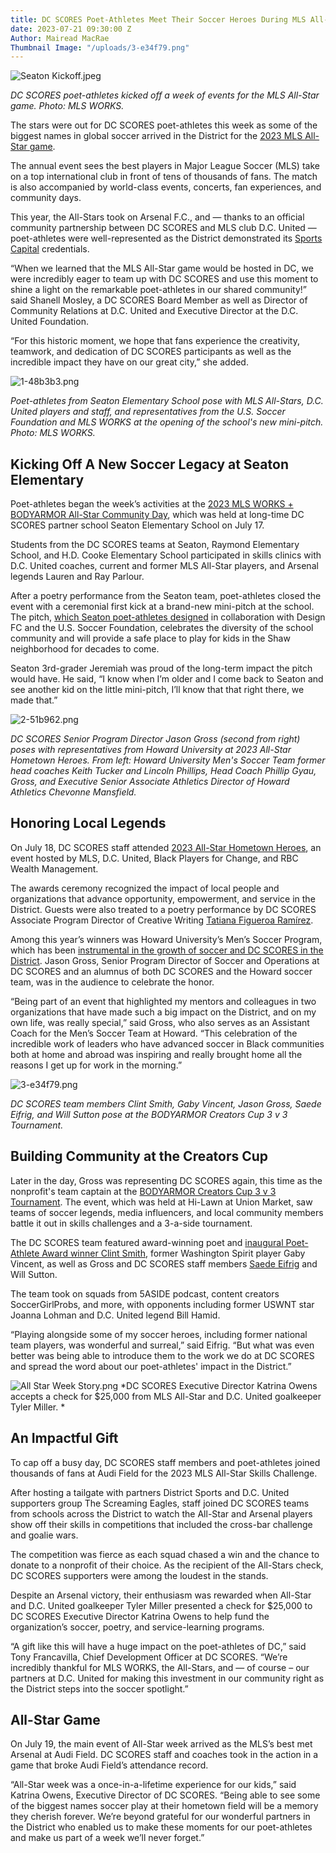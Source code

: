 ```yaml
---
title: DC SCORES Poet-Athletes Meet Their Soccer Heroes During MLS All-Star Week
date: 2023-07-21 09:30:00 Z
Author: Mairead MacRae
Thumbnail Image: "/uploads/3-e34f79.png"
---
```


![Seaton Kickoff.jpeg](/uploads/Seaton%20Kickoff.jpeg)

*DC SCORES poet-athletes kicked off a week of events for the MLS All-Star game. Photo: MLS WORKS.*













The stars were out for DC SCORES poet-athletes this week as some of the biggest names in global soccer arrived in the District for the [2023 MLS All-Star game](https://www.mlssoccer.com/all-star/2023/).

The annual event sees the best players in Major League Soccer (MLS) take on a top international club in front of tens of thousands of fans. The match is also accompanied by world-class events, concerts, fan experiences, and community days.

This year, the All-Stars took on Arsenal F.C., and — thanks to an official community partnership between DC SCORES and MLS club D.C. United — poet-athletes were well-represented as the District demonstrated its [Sports Capital](https://twitter.com/hashtag/sportscapital?ref_src=twsrc%5Egoogle%7Ctwcamp%5Eserp%7Ctwgr%5Ehashtag) credentials.

“When we learned that the MLS All-Star game would be hosted in DC, we were incredibly eager to team up with DC SCORES and use this moment to shine a light on the remarkable poet-athletes in our shared community!” said Shanell Mosley, a DC SCORES Board Member as well as Director of Community Relations at D.C. United and Executive Director at the D.C. United Foundation.

“For this historic moment, we hope that fans experience the creativity, teamwork, and dedication of DC SCORES participants as well as the incredible impact they have on our great city,” she added.

![1-48b3b3.png](/uploads/1-48b3b3.png)

*Poet-athletes from Seaton Elementary School pose with MLS All-Stars, D.C. United players and staff, and representatives from the U.S. Soccer Foundation and MLS WORKS at the opening of the school's new mini-pitch. Photo: MLS WORKS.*

## Kicking Off A New Soccer Legacy at Seaton Elementary

Poet-athletes began the week’s activities at the [2023 MLS WORKS \+ BODYARMOR All-Star Community Day](https://www.mlssoccer.com/all-star/2023/news/2023-mls-works-bodyarmor-all-star-community-day-celebrates-the-power-of-creativi), which was held at long-time DC SCORES partner school Seaton Elementary School on July 17.

Students from the DC SCORES teams at Seaton, Raymond Elementary School, and H.D. Cooke Elementary School participated in skills clinics with D.C. United coaches, current and former MLS All-Star players, and Arsenal legends Lauren and Ray Parlour.

After a poetry performance from the Seaton team, poet-athletes closed the event with a ceremonial first kick at a brand-new mini-pitch at the school. The pitch, [which Seaton poet-athletes designed](https://www.dcscores.org/blog/2023/05/seaton-elementary-school-poet-athletes-celebrate-diversity-through-mini-pitch-service-learning-project) in collaboration with Design FC and the U.S. Soccer Foundation, celebrates the diversity of the school community and will provide a safe place to play for kids in the Shaw neighborhood for decades to come.

Seaton 3rd-grader Jeremiah was proud of the long-term impact the pitch would have. He said, “I know when I’m older and I come back to Seaton and see another kid on the little mini-pitch, I’ll know that that right there, we made that.”

![2-51b962.png](/uploads/2-51b962.png)

*DC SCORES Senior Program Director Jason Gross (second from right) poses with representatives from Howard University at 2023 All-Star Hometown Heroes. From left: Howard University Men's Soccer Team former head coaches Keith Tucker and Lincoln Phillips, Head Coach Phillip Gyau, Gross, and Executive Senior Associate Athletics Director of Howard Athletics Chevonne Mansfield.*

## Honoring Local Legends

On July 18, DC SCORES staff attended [2023 All-Star Hometown Heroes](https://www.mlssoccer.com/all-star/2023/news/mls-unveils-2023-all-star-hometown-heroes-x7827), an event hosted by MLS, D.C. United, Black Players for Change, and RBC Wealth Management.

The awards ceremony recognized the impact of local people and organizations that advance opportunity, empowerment, and service in the District. Guests were also treated to a poetry performance by DC SCORES Associate Program Director of Creative Writing [Tatiana Figueroa Ramírez](https://www.dcscores.org/blog/2022/09/teaching-artist-tatiana-figueroa-ramirez-inspires-dc-kids).

Among this year’s winners was Howard University’s Men’s Soccer Program, which has been [instrumental in the growth of soccer and DC SCORES in the District](https://www.dcscores.org/blog/2023/02/the-worlds-game-in-chocolate-city-how-howard-university-and-dc-scores-grew-a-grassroots-soccer-movement-in-washington-dc). Jason Gross, Senior Program Director of Soccer and Operations at DC SCORES and an alumnus of both DC SCORES and the Howard soccer team, was in the audience to celebrate the honor.

“Being part of an event that highlighted my mentors and colleagues in two organizations that have made such a big impact on the District, and on my own life, was really special,” said Gross, who also serves as an Assistant Coach for the Men’s Soccer Team at Howard. “This celebration of the incredible work of leaders who have advanced soccer in Black communities both at home and abroad was inspiring and really brought home all the reasons I get up for work in the morning.”

![3-e34f79.png](/uploads/3-e34f79.png)

*DC SCORES team members Clint Smith, Gaby Vincent, Jason Gross, Saede Eifrig, and Will Sutton pose at the BODYARMOR Creators Cup 3 v 3 Tournament.*

## Building Community at the Creators Cup

Later in the day, Gross was representing DC SCORES again, this time as the nonprofit's team captain at the [BODYARMOR Creators Cup 3 v 3 Tournament](https://www.bodyarmorcreatorscup.com/). The event, which was held at Hi-Lawn at Union Market, saw teams of soccer legends, media influencers, and local community members battle it out in skills challenges and a 3-a-side tournament.

The DC SCORES team featured award-winning poet and [inaugural Poet-Athlete Award winner Clint Smith](https://www.dcscores.org/blog/2023/05/dc-scores-poet-athletes-share-stage-with-clint-smith-at-our-words-our-city-2023), former Washington Spirit player Gaby Vincent, as well as Gross and DC SCORES staff members [Saede Eifrig](https://www.dcscores.org/blog/2023/03/program-coordinator-saede-eifrig-reflects-on-creating-inclusive-spaces-for-all-genders) and Will Sutton.

The team took on squads from 5ASIDE podcast, content creators SoccerGirlProbs, and more, with opponents including former USWNT star Joanna Lohman and D.C. United legend Bill Hamid.

“Playing alongside some of my soccer heroes, including former national team players, was wonderful and surreal,” said Eifrig. “But what was even better was being able to introduce them to the work we do at DC SCORES and spread the word about our poet-athletes' impact in the District.”

![All Star Week Story.png](/uploads/All%20Star%20Week%20Story.png)
*DC SCORES Executive Director Katrina Owens accepts a check for $25,000 from MLS All-Star and D.C. United goalkeeper Tyler Miller.
*
## An Impactful Gift

To cap off a busy day, DC SCORES staff members and poet-athletes joined thousands of fans at Audi Field for the 2023 MLS All-Star Skills Challenge.

After hosting a tailgate with partners District Sports and D.C. United supporters group The Screaming Eagles, staff joined DC SCORES teams from schools across the District to watch the All-Star and Arsenal players show off their skills in competitions that included the cross-bar challenge and goalie wars.

The competition was fierce as each squad chased a win and the chance to donate to a nonprofit of their choice. As the recipient of the All-Stars check, DC SCORES supporters were among the loudest in the stands.

Despite an Arsenal victory, their enthusiasm was rewarded when All-Star and D.C. United goalkeeper Tyler Miller presented a check for $25,000 to DC SCORES Executive Director Katrina Owens to help fund the organization’s soccer, poetry, and service-learning programs.

“A gift like this will have a huge impact on the poet-athletes of DC,” said Tony Francavilla, Chief Development Officer at DC SCORES. “We’re incredibly thankful for MLS WORKS, the All-Stars, and — of course – our partners at D.C. United for making this investment in our community right as the District steps into the soccer spotlight.”

## All-Star Game

On July 19, the main event of All-Star week arrived as the MLS’s best met Arsenal at Audi Field. DC SCORES staff and coaches took in the action in a game that broke Audi Field’s attendance record.

“All-Star week was a once-in-a-lifetime experience for our kids,” said Katrina Owens, Executive Director of DC SCORES. “Being able to see some of the biggest names soccer play at their hometown field will be a memory they cherish forever. We’re beyond grateful for our wonderful partners in the District who enabled us to make these moments for our poet-athletes and make us part of a week we’ll never forget.”